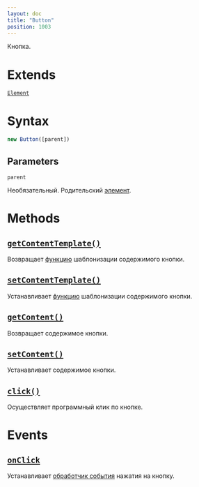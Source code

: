 ```yaml
---
layout: doc
title: "Button"
position: 1003
---
```


Кнопка.

# Extends

[`Element`](../../KeyConcepts/Element/)

# Syntax

```js
new Button([parent])
```

## Parameters

`parent`

Необязательный. Родительский [элемент](../../KeyConcepts/Element/).

# Methods

## [`getContentTemplate()`](Button.getContentTemplate/)

Возвращает [функцию](../../KeyConcepts/Script/) шаблонизации содержимого кнопки.

## [`setContentTemplate()`](Button.setContentTemplate/)

Устанавливает [функцию](../../KeyConcepts/Script/) шаблонизации содержимого кнопки.

## [`getContent()`](Button.getContent/)

Возвращает содержимое кнопки.

## [`setContent()`](Button.setContent/)

Устанавливает содержимое кнопки.

## [`click()`](Button.click/)

Осуществляет программный клик по кнопке.

# Events

## [`onClick`](Button.onClick/)

Устанавливает [обработчик события](../../KeyConcepts/Script/) нажатия на кнопку.
